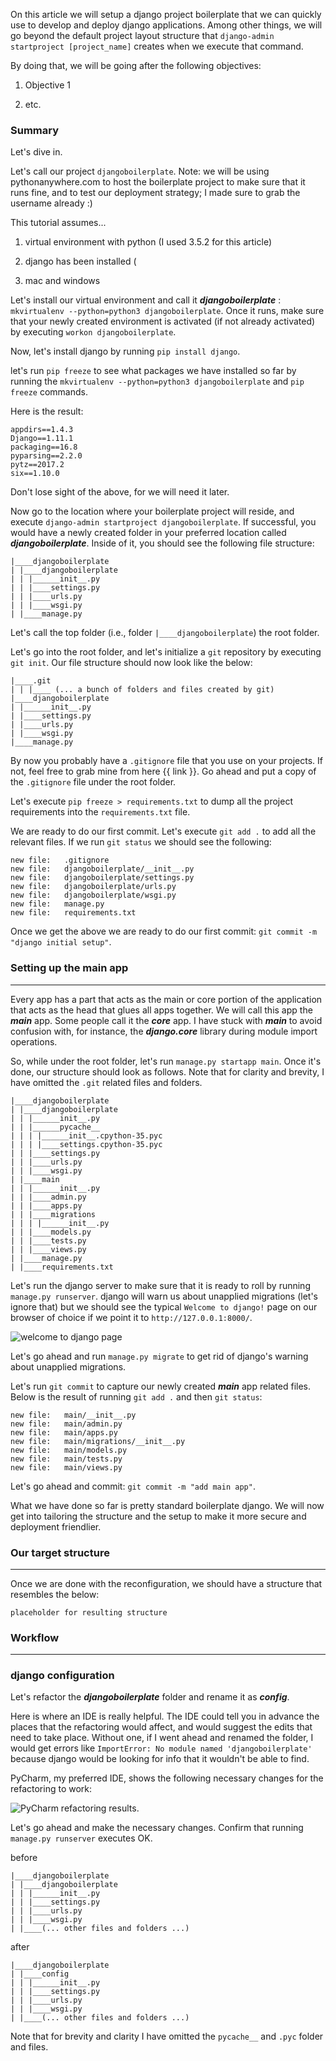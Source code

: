 On this article we will setup a django project boilerplate that we can quickly use to develop and deploy django applications.  Among other things, we will  go beyond the default project layout structure that `django-admin startproject [project_name]` creates when we execute that command.

By doing that, we will be going after the following objectives:

1. Objective 1

2. etc.

### Summary

Let's dive in.

Let's call our project `djangoboilerplate`.  Note: we will be using pythonanywhere.com to host the boilerplate project to make sure that it runs fine, and to test our deployment strategy; I made sure to grab the username already :)

This tutorial assumes...

1. virtual environment with python (I used 3.5.2 for this article) 

2. django has been installed (

3. mac and windows

Let's install our virtual environment and call it **_djangoboilerplate_** : `mkvirtualenv --python=python3 djangoboilerplate`. Once it runs, make sure that your newly created environment is activated (if not already activated) by executing `workon djangoboilerplate`. 

Now, let's install django by running `pip install django`.

let's run `pip freeze` to see what packages we have installed so far by running the `mkvirtualenv --python=python3 djangoboilerplate` and `pip freeze` commands.

Here is the result:

	appdirs==1.4.3
	Django==1.11.1
	packaging==16.8
	pyparsing==2.2.0
	pytz==2017.2
	six==1.10.0

Don't lose sight of the above, for we will need it later.

Now go to the location where your boilerplate project will reside, and execute `django-admin startproject djangoboilerplate`. If successful, you would have a newly created folder in your preferred location called **_djangoboilerplate_**. Inside of it, you should see the following file structure:

	|____djangoboilerplate
	| |____djangoboilerplate
	| | |______init__.py
	| | |____settings.py
	| | |____urls.py
	| | |____wsgi.py
	| |____manage.py

Let's call the top folder (i.e., folder `|____djangoboilerplate`) the root folder. 

Let's go into the root folder, and let's initialize a `git` repository by executing `git init`.  Our file structure should now look like the below:

	|____.git
	| | |____ (... a bunch of folders and files created by git)
	|____djangoboilerplate
	| |______init__.py
	| |____settings.py
	| |____urls.py
	| |____wsgi.py
	|____manage.py

By now you probably have a `.gitignore` file that you use on your projects.  If not, feel free to grab mine from here {{  link  }}. Go ahead and put a copy of the `.gitignore` file under the root folder.

Let's execute `pip freeze > requirements.txt` to dump all the project requirements into the `requirements.txt` file.

We are ready to do our first commit.  Let's execute `git add .` to add all the relevant files. If we run `git status` we should see the following:

	new file:   .gitignore
	new file:   djangoboilerplate/__init__.py
	new file:   djangoboilerplate/settings.py
	new file:   djangoboilerplate/urls.py
	new file:   djangoboilerplate/wsgi.py
	new file:   manage.py
	new file:   requirements.txt

Once we get the above we are ready to do our first commit: `git commit -m "django initial setup"`.

### Setting up the main app
---
Every app has a part that acts as the main or core portion of the application that acts as the head that glues all apps together.  We will call this app the **_main_** app.  Some people call it the **_core_** app.  I have stuck with **_main_** to avoid confusion with, for instance, the **_django.core_** library during module import operations.

So, while under the root folder, let's run `manage.py startapp main`. Once it's done, our structure should look as follows.  Note that for clarity and brevity, I have omitted the `.git` related files and folders.  

	|____djangoboilerplate
	| |____djangoboilerplate
	| | |______init__.py
	| | |______pycache__
	| | | |______init__.cpython-35.pyc
	| | | |____settings.cpython-35.pyc
	| | |____settings.py
	| | |____urls.py
	| | |____wsgi.py
	| |____main
	| | |______init__.py
	| | |____admin.py
	| | |____apps.py
	| | |____migrations
	| | | |______init__.py
	| | |____models.py
	| | |____tests.py
	| | |____views.py
	| |____manage.py
	| |____requirements.txt

Let's run the django server to make sure that it is ready to roll by running `manage.py runserver`.  django will warn us about unapplied migrations (let's ignore that) but we should see the typical `Welcome to django!` page on our browser of choice if we point it to `http://127.0.0.1:8000/`.

![welcome to django page](/media/2017/welcome_to_jango.png "welcome to django page")

Let's go ahead and run `manage.py migrate` to get rid of django's warning about unapplied migrations.

Let's run `git commit` to capture our newly created **_main_** app related files. Below is the result of running `git add .` and then `git status`:

	new file:   main/__init__.py
	new file:   main/admin.py
	new file:   main/apps.py
	new file:   main/migrations/__init__.py
	new file:   main/models.py
	new file:   main/tests.py
	new file:   main/views.py

Let's go ahead and commit: `git commit -m "add main app"`.

What we have done so far is pretty standard boilerplate django.  We will now get into tailoring the structure and the setup to make it more secure and deployment friendlier.

### Our target structure
---
Once we are done with the reconfiguration, we should have a structure that resembles the below:

	placeholder for resulting structure

### Workflow
- - - - - -

### django configuration

Let's refactor the **_djangoboilerplate_** folder and rename it as **_config_**. 

Here is where an IDE is really helpful.  The IDE could tell you in advance the places that the refactoring would affect, and would suggest the edits that need to take place.  Without one, if I went ahead and renamed the folder, I would get errors like `ImportError: No module named 'djangoboilerplate'` because django would be looking for info that it wouldn't be able to find.

PyCharm, my preferred IDE, shows the following necessary changes for the refactoring to work:

![PyCharm refactoring results](/media/2017/pycharm_refactor_boilerplate_to_config.png "PyCharm refactoring results").

Let's go ahead and make the necessary changes.  Confirm that running `manage.py runserver` executes OK.









before

	|____djangoboilerplate
	| |____djangoboilerplate
	| | |______init__.py
	| | |____settings.py
	| | |____urls.py
	| | |____wsgi.py
	| |____(... other files and folders ...) 

after

	|____djangoboilerplate
	| |____config
	| | |______init__.py
	| | |____settings.py
	| | |____urls.py
	| | |____wsgi.py
	| |____(... other files and folders ...) 

Note that for brevity and clarity I have omitted the `pycache__` and `.pyc` folder and files.
